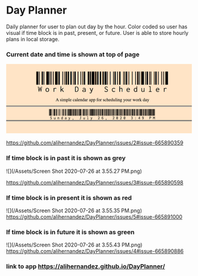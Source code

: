 # Day Planner
Daily planner for user to plan out day by the hour. Color coded so user has visual if time block is in past, present, or future. User is able to store hourly plans in local storage.

### Current date and time is shown at top of page
![](/Assets/currentTime.png)


https://github.com/alihernandez/DayPlanner/issues/2#issue-665890359

### If time block is in past it is shown as grey
![](/Assets/Screen Shot 2020-07-26 at 3.55.27 PM.png)

https://github.com/alihernandez/DayPlanner/issues/3#issue-665890598

### If time block is in present it is shown as red
![](/Assets/Screen Shot 2020-07-26 at 3.55.35 PM.png)
https://github.com/alihernandez/DayPlanner/issues/5#issue-665891000

### If time block is in future it is shown as green
![](/Assets/Screen Shot 2020-07-26 at 3.55.43 PM.png)
https://github.com/alihernandez/DayPlanner/issues/4#issue-665890886

### link to app https://alihernandez.github.io/DayPlanner/

